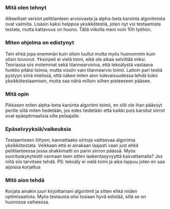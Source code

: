 ### Mitä olen tehnyt
Alkeelliset versiot pelitilanteen arvioivasta ja alpha-beta karsinta algoritmista ovat valmiita. Lisäsin kaksi helppoa yksikkötestiä, joten nyt voi testaamista testata, mutta kattavuus on huono. Tällä viikolla meni noin 10h työhön. 

### Miten ohjelma on edistynyt
Tein ehkä jopa enemmän kuin olisin luullut mutta myös huonommin kuin olisin toivonut. Yksinpeli ei vielä toimi, eikä ole aikaa selvittää miksi. Teoriassa siis molemmat sekä tilannearvioiva, että tekoälystä vastaava funktio pitäisi toimia, mutta vissiin vain tilannearvio toimii. Laitoin pari testiä pystyyn siinä mielissä, että näkee miten aion tulevaisuudessa tehdä koko yksikkötestaamisen, mutta saa nähä milloin siihen pisteeseen pääsee.

### Mitä opin
Pikkasen miten alpha-beta karsinta algoritmi toimii, en silti ole ihan päässyt perille siitä miten tiedetään, jos edes tiedetään että kaikki pois karsitut siirrot ovat epäoptimaalisia sille pelaajalle. 

### Epäselvyyksiä/vaikeuksia
Testaamiseen liittyen; kannattaako siirtoja valitsevaa algorimia yksikkötestata. Veikkaan että ei ainakaan laajasti vaan just ehkä pelitilanteessa jossa shakkimatti on parin siirron päässä. Myös suorituskykytestit varmaan teen sitten laskentasyvyyttä kasvattamalla? Jos niitä siis tarvitsee tehdä. PS: tekoäly ei vielä toimi ja aika loppuu joten en saa aijoissa korjattua

### Mitö aion tehdä
Korjata ainakin juuri kirjoittamani algoritmit ja sitten ehkä niiden optimisaatiota. Myös testausta olisi tosiaan hyvä edistää, sillä se on huonossa vaiheessa.
